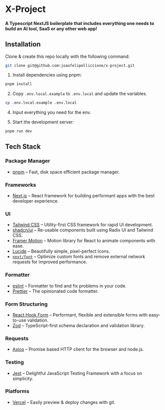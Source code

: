 # X-Project

#### A Typescript NextJS boilerplate that includes everything one needs to build an AI tool, SaaS or any other web app!

## Installation

Clone & create this repo locally with the following command:

```bash
git clone git@github.com:joaofelipelliccione/x-project.git
```

1. Install dependencies using pnpm:

```sh
pnpm install
```

2. Copy `.env.local.example` to `.env.local` and update the variables.

```sh
cp .env.local.example .env.local
```

4. Input everything you need for the env.

5. Start the development server:

```sh
pnpm run dev
```

## Tech Stack

### Package Manager

- [pnpm](https://pnpm.io/) – Fast, disk space efficient package manager.

### Frameworks

- [Next.js](https://nextjs.org/) – React framework for building performant apps with the best developer experience.

### UI

- [Tailwind CSS](https://tailwindcss.com/) – Utility-first CSS framework for rapid UI development.
- [shadcn/ui](https://ui.shadcn.com/) – Re-usable components built using Radix UI and Tailwind CSS.
- [Framer Motion](https://framer.com/motion) – Motion library for React to animate components with ease.
- [Lucide](https://lucide.dev/) – Beautifully simple, pixel-perfect icons.
- [`next/font`](https://nextjs.org/docs/basic-features/font-optimization) – Optimize custom fonts and remove external network requests for improved performance.

### Formatter

- [eslint](https://github.com/eslint/eslint) – Formatter to find and fix problems in your code.
- [Prettier](https://prettier.io/docs/en/) – The opinionated code formatter.

### Form Structuring

- [React Hook Form](https://www.react-hook-form.com/) – Performant, flexible and extensible forms with easy-to-use validation.
- [Zod](https://zod.dev/?id=introduction) – TypeScript-first schema declaration and validation library.

### Requests

- [Axios](https://github.com/axios/axios) – Promise based HTTP client for the browser and node.js.

### Testing

- [Jest](https://jestjs.io/) – Delightful JavaScript Testing Framework with a focus on simplicity.

### Platforms

- [Vercel](https://vercel.com/) – Easily preview & deploy changes with git.
